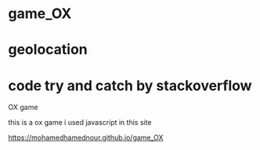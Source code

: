 # game_OX
# geolocation 
# code try and catch by stackoverflow


OX game 


this is a ox game 
i used javascript in this site

https://mohamedhamednour.github.io/game_OX
